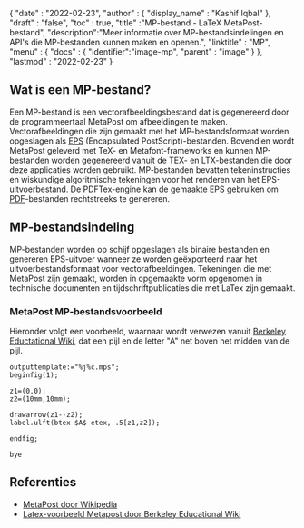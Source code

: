 {
  "date" : "2022-02-23",
  "author" : {
    "display_name" : "Kashif Iqbal"
},
  "draft" : "false",
  "toc" : true,
  "title" :"MP-bestand - LaTeX MetaPost-bestand",
  "description":"Meer informatie over MP-bestandsindelingen en API's die MP-bestanden kunnen maken en openen.",
  "linktitle" : "MP",
  "menu" : {
    "docs" : {
      "identifier":"image-mp",
      "parent" : "image"
}
},
  "lastmod" : "2022-02-23"
}

## Wat is een MP-bestand?

Een MP-bestand is een vectorafbeeldingsbestand dat is gegenereerd door de programmeertaal MetaPost om afbeeldingen te maken. Vectorafbeeldingen die zijn gemaakt met het MP-bestandsformaat worden opgeslagen als [EPS](/nl/page-description-language/eps/) (Encapsulated PostScript)-bestanden. Bovendien wordt MetaPost geleverd met TeX- en Metafont-frameworks en kunnen MP-bestanden worden gegenereerd vanuit de TEX- en LTX-bestanden die door deze applicaties worden gebruikt. MP-bestanden bevatten tekeninstructies en wiskundige algoritmische tekeningen voor het renderen van het EPS-uitvoerbestand. De PDFTex-engine kan de gemaakte EPS gebruiken om [PDF](/nl/pdf/)-bestanden rechtstreeks te genereren.

## MP-bestandsindeling

MP-bestanden worden op schijf opgeslagen als binaire bestanden en genereren EPS-uitvoer wanneer ze worden geëxporteerd naar het uitvoerbestandsformaat voor vectorafbeeldingen. Tekeningen die met MetaPost zijn gemaakt, worden in opgemaakte vorm opgenomen in technische documenten en tijdschriftpublicaties die met LaTex zijn gemaakt.

### MetaPost MP-bestandsvoorbeeld

Hieronder volgt een voorbeeld, waarnaar wordt verwezen vanuit [Berkeley Eductational Wiki](https://math.berkeley.edu/computing/wiki/index.php/Latex_sample_metapost), dat een pijl en de letter "A" net boven het midden van de pijl.

```
outputtemplate:="%j%c.mps";
beginfig(1);

z1=(0,0);
z2=(10mm,10mm);

drawarrow(z1--z2);
label.ulft(btex $A$ etex, .5[z1,z2]);

endfig;

bye
```
## Referenties ##

* [MetaPost door Wikipedia](https://en.wikipedia.org/wiki/MetaPost)
* [Latex-voorbeeld Metapost door Berkeley Educational Wiki](https://math.berkeley.edu/computing/wiki/index.php/Latex_sample_metapost)

